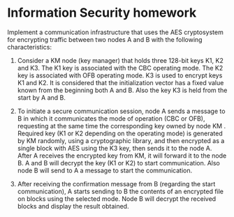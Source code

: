 # Information Security homework
Implement a communication infrastructure that uses the AES cryptosystem for encrypting traffic between two nodes A and B with the following characteristics:

1. Consider a KM node (key manager) that holds three 128-bit keys K1, K2 and K3. The K1 key is associated with the CBC operating mode. The K2 key is associated with OFB operating mode. K3 is used to encrypt keys K1 and K2. It is considered that the initialization vector has a fixed value known from the beginning both A and B. Also the key K3 is held from the start by A and B.

2. To initiate a secure communication session, node A sends a message to B in which it communicates the mode of operation (CBC or OFB), requesting at the same time the corresponding key owned by node KM . Required key (K1 or K2 depending on the operating mode) is generated by KM randomly, using a cryptographic library, and then encrypted as a single block with AES using the K3 key, then sends it to the node A. After A receives the encrypted key from KM, it will forward it to the node B. A and B will decrypt the key (K1 or K2) to start communication. Also node B will send to A a message to start the communication.

3. After receiving the confirmation message from B (regarding the start communication), A starts sending to B the contents of an encrypted file on blocks using the selected mode. Node B will decrypt the received blocks and display the result obtained.
